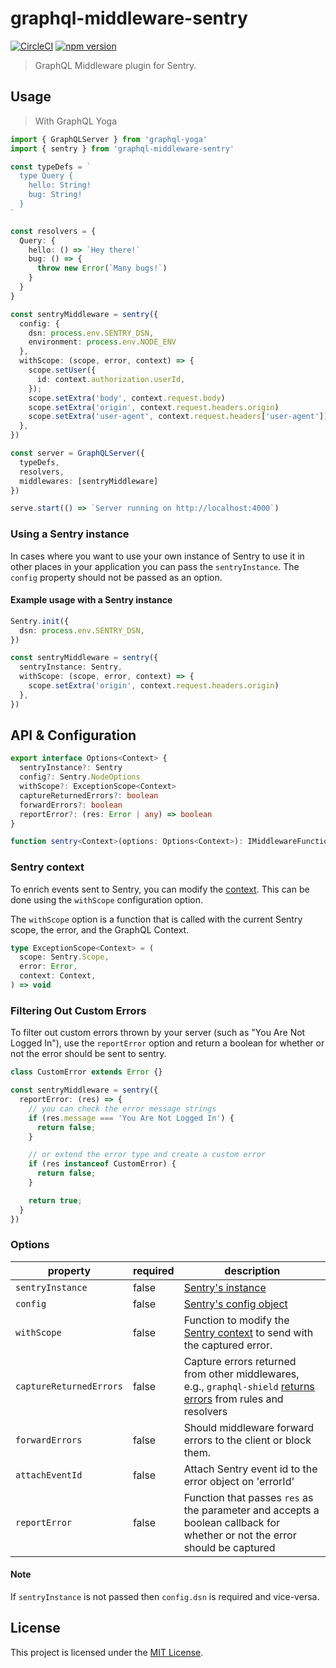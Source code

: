 # graphql-middleware-sentry

[![CircleCI](https://circleci.com/gh/BrunoScheufler/graphql-middleware-sentry.svg?style=shield)](https://circleci.com/gh/BrunoScheufler/graphql-middleware-sentry)
[![npm version](https://badge.fury.io/js/graphql-middleware-sentry.svg)](https://badge.fury.io/js/graphql-middleware-sentry)

> GraphQL Middleware plugin for Sentry.

## Usage

> With GraphQL Yoga

```ts
import { GraphQLServer } from 'graphql-yoga'
import { sentry } from 'graphql-middleware-sentry'

const typeDefs = `
  type Query {
    hello: String!
    bug: String!
  }
`

const resolvers = {
  Query: {
    hello: () => `Hey there!`
    bug: () => {
      throw new Error(`Many bugs!`)
    }
  }
}

const sentryMiddleware = sentry({
  config: {
    dsn: process.env.SENTRY_DSN,
    environment: process.env.NODE_ENV
  },
  withScope: (scope, error, context) => {
    scope.setUser({
      id: context.authorization.userId,
    });
    scope.setExtra('body', context.request.body)
    scope.setExtra('origin', context.request.headers.origin)
    scope.setExtra('user-agent', context.request.headers['user-agent'])
  },
})

const server = GraphQLServer({
  typeDefs,
  resolvers,
  middlewares: [sentryMiddleware]
})

serve.start(() => `Server running on http://localhost:4000`)
```

### Using a Sentry instance

In cases where you want to use your own instance of Sentry to use it in other places in your application you can pass the `sentryInstance`. The `config` property should not be passed as an option.

#### Example usage with a Sentry instance

```ts
Sentry.init({
  dsn: process.env.SENTRY_DSN,
})

const sentryMiddleware = sentry({
  sentryInstance: Sentry,
  withScope: (scope, error, context) => {
    scope.setExtra('origin', context.request.headers.origin)
  },
})
```

## API & Configuration

```ts
export interface Options<Context> {
  sentryInstance?: Sentry
  config?: Sentry.NodeOptions
  withScope?: ExceptionScope<Context>
  captureReturnedErrors?: boolean
  forwardErrors?: boolean
  reportError?: (res: Error | any) => boolean
}

function sentry<Context>(options: Options<Context>): IMiddlewareFunction
```

### Sentry context

To enrich events sent to Sentry, you can modify the [context](https://docs.sentry.io/enriching-error-data/context/?platform=javascript).
This can be done using the `withScope` configuration option.

The `withScope` option is a function that is called with the current Sentry scope, the error, and the GraphQL Context.

```ts
type ExceptionScope<Context> = (
  scope: Sentry.Scope,
  error: Error,
  context: Context,
) => void
```

### Filtering Out Custom Errors

To filter out custom errors thrown by your server (such as "You Are Not Logged In"), use the `reportError` option and return a boolean for whether or not the error should be sent to sentry.

```ts
class CustomError extends Error {}

const sentryMiddleware = sentry({
  reportError: (res) => {
    // you can check the error message strings
    if (res.message === 'You Are Not Logged In') {
      return false;
    }

    // or extend the error type and create a custom error
    if (res instanceof CustomError) {
      return false;
    }

    return true;
  }
})
```



### Options

| property                | required | description                                                                                                                                                                |
| ----------------------- | -------- | -------------------------------------------------------------------------------------------------------------------------------------------------------------------------- |
| `sentryInstance`        | false    | [Sentry's instance](https://docs.sentry.io/error-reporting/configuration/?platform=node)                                                                                   |
| `config`                | false    | [Sentry's config object](https://docs.sentry.io/error-reporting/configuration/?platform=node)                                                                              |
| `withScope`             | false    | Function to modify the [Sentry context](https://docs.sentry.io/enriching-error-data/context/?platform=node) to send with the captured error.                               |
| `captureReturnedErrors` | false    | Capture errors returned from other middlewares, e.g., `graphql-shield` [returns errors](https://github.com/maticzav/graphql-shield#custom-errors) from rules and resolvers |
| `forwardErrors`         | false    | Should middleware forward errors to the client or block them.                                                                                                              |
| `attachEventId` | false    | Attach Sentry event id to the error object on 'errorId' |
| `reportError` | false | Function that passes `res` as the parameter and accepts a boolean callback for whether or not the error should be captured

#### Note

If `sentryInstance` is not passed then `config.dsn` is required and vice-versa.

## License

This project is licensed under the [MIT License](LICENSE.md).
